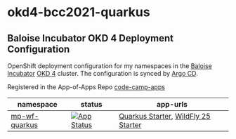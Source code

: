 # okd4-bcc2021-quarkus

## Baloise Incubator OKD 4 Deployment Configuration
OpenShift deployment configuration for my namespaces in the [Baloise Incubator](https://github.com/baloise-incubator) [OKD 4](https://www.okd.io/) cluster. The configuration is synced by [Argo CD](https://argoproj.github.io/projects/argo-cd).

Registered in the App-of-Apps Repo [code-camp-apps](https://github.com/baloise-incubator/code-camp-apps)

|namespace|status|app-urls|
|-|-|-|
|[mp-wf-quarkus](https://github.com/baloise-incubator/code-camp-apps/tree/master/mp-wf-quarkus)|[![App Status](https://argocd.baloise.dev/api/badge?name=mp-wf-quarkus)]()| [Quarkus Starter](https://quarkus-starter.apps.okd.baloise.dev), [WildFly 25 Starter](https://wf-starter.apps.okd.baloise.dev/) |
